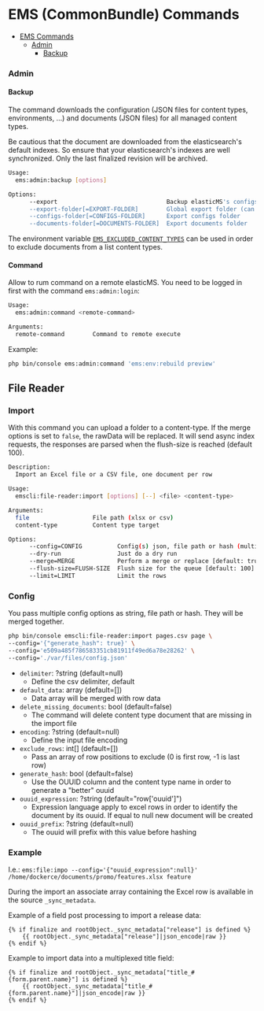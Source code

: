# EMS (CommonBundle) Commands

<!-- TOC -->

* [EMS Commands](#ems-commonbundle-commands)
    * [Admin](#admin)
        * [Backup](#backup)

<!-- TOC -->

### Admin

#### Backup

The command downloads the configuration (JSON files for content types, environments, ...) and documents (JSON files) for
all managed content types.

Be cautious that the document are downloaded from the elasticsearch's default indexes. So ensure that your
elasticsearch's indexes are well synchronized. Only the last finalized revision will be archived.

```bash
Usage:
  ems:admin:backup [options]

Options:
      --export                               Backup elasticMS's configs in JSON files (dry run by default)
      --export-folder[=EXPORT-FOLDER]        Global export folder (can be overwritten per type of exports)
      --configs-folder[=CONFIGS-FOLDER]      Export configs folder
      --documents-folder[=DOCUMENTS-FOLDER]  Export documents folder
```

The environment variable [`EMS_EXCLUDED_CONTENT_TYPES`](parameters.md#ems_excluded_content_types) can be used in order
to exclude documents from a list content types.

#### Command

Allow to rum command on a remote elasticMS. You need to be logged in first with the command `ems:admin:login`:

```bash
Usage:
  ems:admin:command <remote-command>

Arguments:
  remote-command        Command to remote execute
```

Example:

```bash
php bin/console ems:admin:command 'ems:env:rebuild preview'
```

## File Reader

### Import

With this command you can upload a folder to a content-type.
If the merge options is set to `false`, the rawData will be replaced.
It will send async index requests, the responses are parsed when the flush-size is reached (default 100).

```bash
Description:
  Import an Excel file or a CSV file, one document per row

Usage:
  emscli:file-reader:import [options] [--] <file> <content-type>

Arguments:
  file                  File path (xlsx or csv)
  content-type          Content type target

Options:
      --config=CONFIG          Config(s) json, file path or hash (multiple values allowed)
      --dry-run                Just do a dry run
      --merge=MERGE            Perform a merge or replace [default: true]
      --flush-size=FLUSH-SIZE  Flush size for the queue [default: 100]
      --limit=LIMIT            Limit the rows
```

### Config

You pass multiple config options as string, file path or hash.
They will be merged together.

```bash
php bin/console emscli:file-reader:import pages.csv page \
--config='{"generate_hash": true}' \
--config='e509a485f786583351cb81911f49ed6a78e28262' \
--config='./var/files/config.json'
```

* `delimiter`: ?string (default=null) 
  * Define the csv delimiter, default 
* `default_data`: array (default=[])
  * Data array will be merged with row data
* `delete_missing_documents`: bool (default=false)
  * The command will delete content type document that are missing in the import file
* `encoding`: ?string (default=null)
  * Define the input file encoding
* `exclude_rows`: int[] (default=[])
  * Pass an array of row positions to exclude (0 is first row, -1 is last row)
* `generate_hash`: bool (default=false)
  * Use the OUUID column and the content type name in order to generate a "better" ouuid
* `ouuid_expression`: ?string (default="row['ouuid']")
  * Expression language apply to excel rows in order to identify the document by its ouuid. If equal to
    null new document will be created
* `ouuid_prefix`: ?string (default=null)
  * The ouuid will prefix with this value before hashing

### Example

I.e.: `ems:file:impo --config='{"ouuid_expression":null}' /home/dockerce/documents/promo/features.xlsx feature`

During the import an associate array containing the Excel row is available in the source `_sync_metadata`.

Example of a field post processing to import a release data:

```twig
{% if finalize and rootObject._sync_metadata["release"] is defined %}
    {{ rootObject._sync_metadata["release"]|json_encode|raw }}
{% endif %}
```

Example to import data into a multiplexed title field:

```twig
{% if finalize and rootObject._sync_metadata["title_#{form.parent.name}"] is defined %}
    {{ rootObject._sync_metadata["title_#{form.parent.name}"]|json_encode|raw }}
{% endif %}
```